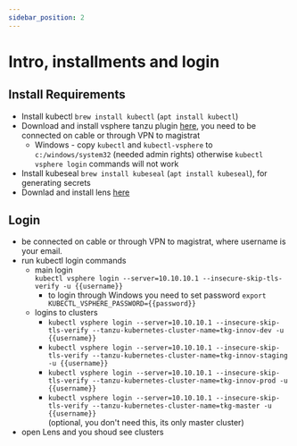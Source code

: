 ```yaml
---
sidebar_position: 2
---
```


# Intro, installments and login

## Install Requirements

- Install kubectl `brew install kubectl` (`apt install kubectl`)
- Download and install vsphere tanzu plugin [here](https://k8s.tanzu.bratislava.sk), you need to be connected on cable or through VPN to magistrat
  - Windows - copy `kubectl` and `kubectl-vsphere` to `c:/windows/system32` (needed admin rights) otherwise `kubectl vsphere login` commands will not work
- Install kubeseal `brew install kubeseal` (`apt install kubeseal`), for generating secrets
- Downlad and install lens [here](https://k8slens.dev)

## Login

- be connected on cable or through VPN to magistrat, where username is your email.
- run kubectl login commands
  - main login \
    `kubectl vsphere login --server=10.10.10.1 --insecure-skip-tls-verify -u {{username}}`
    - to login through Windows you need to set password `export KUBECTL_VSPHERE_PASSWORD={{password}}`
  - logins to clusters
    - `kubectl vsphere login --server=10.10.10.1 --insecure-skip-tls-verify --tanzu-kubernetes-cluster-name=tkg-innov-dev -u {{username}}`
    - `kubectl vsphere login --server=10.10.10.1 --insecure-skip-tls-verify --tanzu-kubernetes-cluster-name=tkg-innov-staging -u {{username}}`
    - `kubectl vsphere login --server=10.10.10.1 --insecure-skip-tls-verify --tanzu-kubernetes-cluster-name=tkg-innov-prod -u {{username}}`
    - `kubectl vsphere login --server=10.10.10.1 --insecure-skip-tls-verify --tanzu-kubernetes-cluster-name=tkg-master -u {{username}}` \
       (optional, you don't need this, its only master cluster)
- open Lens and you shoud see clusters
